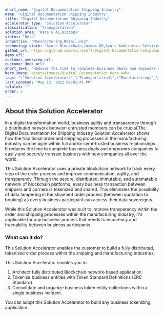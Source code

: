 ```yaml
---
short_name: "Digital Documentation Shipping Industry"
name: "Digital Documentation Shipping Industry"
title: "Digital Documentation Shipping Industry"
accelerator_type: "Solution Accelerator"
classification: "Transportation"
solution_area: "Data & AI,BizApps"
status: "Beta"
industries: "Manufacturing,Retail,HLS"
technology_stack: "Azure Blockchain,Cosmos DB,Azure Kubernetes Services,Azure Container Registry"
github_url: https://github.com/microsoft/Digital-Documentation-Shipping-Industry-Solution-Accelerator
demo_url: 
customer_overview_url: 
customer_deck_url: 
short_text: "Reduces the time to complete business deals and empowers companies to easily and securely transact business with new companies all over the world"
hero_image: assets/images/Digital_Documentation_Hero.webp
tags: "\"Solution Accelerator\",\"Transportation\",\"Manufacturing\",\"Retail\",\"HLS\",\"Azure Blockchain\",\"Cosmos DB\",\"Azure Kubernetes Services\",\"Azure Container Registry\",\"Data & AI\",\"BizApps\",\"Beta\""
last_updated: "May 12, 2022 09:01:41 PM"
related: ""
order: 2
---
```

## About this Solution Accelerator

In a digital transformation world, business agility and transparency through a distributed network between untrusted members can be crucial.​ The Digital Documentation for Shipping Industry Solution Accelerator shows how the traditional order and shipping processes in the manufacturing industry can be agile within full and/or semi-trusted business relationships. ​It reduces the time to complete business deals and empowers companies to easily and securely transact business with new companies all over the world.

​This Solution Accelerator uses a private blockchain network to track every step of the order process and improve communication, agility, and transparency. Through the secure, distributed, immutable, and automatable network of blockchain platforms, every business transaction between shippers and carriers is tokenized and shared. This eliminates the possibility of data tampering in the shipment order process (between quotation to booking) as every business participant can access their data sovereignty.​

​While this Solution Accelerator was built to improve transparency within the order and shipping processes within the manufacturing industry, it's applicable for any business process that needs transparency and traceability between business participants.

### What can it do?

This Solution Accelerator enables the customer to build a fully distributed, tokenized order process within the shipping and manufacturing industries.

This Solution Accelerator enables you to:

1. Architect fully distributed Blockchain network-based application.
2. Tokenize business entities with Token Standard Definitions (ERC Standard).
3. Consolidate and organize business token entity collections within a single business incident.​​​​​​​

You can adopt this Solution Accelerator to build any business tokenizing application.
